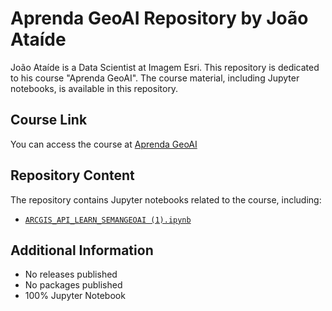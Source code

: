 # Aprenda GeoAI Repository by João Ataíde

João Ataíde is a Data Scientist at Imagem Esri. This repository is dedicated to his course "Aprenda GeoAI". The course material, including Jupyter notebooks, is available in this repository.

## Course Link
You can access the course at [Aprenda GeoAI](https://www.saotomasconsultoria.com.br/aprendageoai)

## Repository Content
The repository contains Jupyter notebooks related to the course, including:

- [`ARCGIS_API_LEARN_SEMANGEOAI (1).ipynb`](https://github.com/jvataidee/apredageoai/blob/main/ARCGIS_API_LEARN_SEMANGEOAI%20(1).ipynb)

## Additional Information
- No releases published
- No packages published
- 100% Jupyter Notebook

